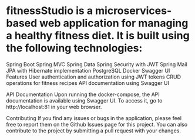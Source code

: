# fitnessStudio is a microservices-based web application for managing a healthy fitness diet. It is built using the following technologies:

Spring Boot
Spring MVC
Spring Data
Spring Security with JWT 
Spring Mail
JPA with Hibernate implementation 
PostgreSQL
Docker 
Swagger UI  
Features
User authentication and authorization using JWT tokens
CRUD operations for fitness recipes 
API documentation using Swagger UI 
 
API Documentation
Upon running the docker-compose, the API documentation is available using Swagger UI. To access it, go to http://localhost:81 in your web browser.

Contributing
If you find any issues or bugs in the application, please feel free to report them on the Github Issues page for this project. You can also contribute to the project by submitting a pull request with your changes.
